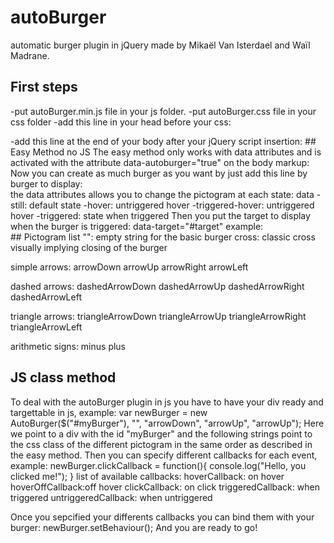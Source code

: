 # autoBurger
automatic burger plugin in jQuery made by Mikaël Van Isterdael and Waïl Madrane.

## First steps
-put autoBurger.min.js file in your js folder.
-put autoBurger.css file in your css folder
-add this line in your head before your css:
  <link rel="stylesheet" href="css/autoBurger.min.css">
-add this line at the end of your body after your jQuery script insertion:
  <script src="js/autoBurger.min.js"></script>
## Easy Method no JS
The easy method only works with data attributes and is activated with the attribute data-autoburger="true" on the body markup:
  <body data-autoburger="true">
Now you can create as much burger as you want by just add this line by burger to display:
<div class="autoBurger" data-still="" data-hover="arrowDown" data-triggered-hover="arrowUp" data-triggered="cross"></div>
the data attributes allows you to change the pictogram at each state:
  data
    -still: default state    
    -hover: untriggered hover
    -triggered-hover: untriggered hover
    -triggered: state when triggered
Then you put the target to display when the burger is triggered:
  data-target="#target"
example:
  <div class="autoBurger" data-still="" data-hover="arrowDown" data-triggered-hover="arrowUp" data-triggered="arrowUp" data-target="#target"></div>
## Pictogram list
"": empty string for the basic burger
cross: classic cross visually implying closing of the burger

simple arrows:
arrowDown
arrowUp
arrowRight
arrowLeft

dashed arrows:
dashedArrowDown
dashedArrowUp
dashedArrowRight
dashedArrowLeft

triangle arrows:
triangleArrowDown
triangleArrowUp
triangleArrowRight
triangleArrowLeft

arithmetic signs:
minus
plus
## JS class method
To deal with the autoBurger plugin in js you have to have your div ready and targettable in js, example:
  var newBurger = new AutoBurger($("#myBurger"), "", "arrowDown", "arrowUp", "arrowUp");
Here we point to a div with the id "myBurger" and the following strings point to the css class of the different pictogram in the same order as described in the easy method.
Then you can specify different callbacks for each event, example:
  newBurger.clickCallback = function(){
    console.log("Hello, you clicked me!");
  }
list of available callbacks:
  hoverCallback: on hover
  hoverOffCallback:off hover
  clickCallback: on click
  triggeredCallback: when triggered
  untriggeredCallback: when untriggered

Once you sepcified your differents callbacks you can bind them with your burger:
  newBurger.setBehaviour();
And you are ready to go!
